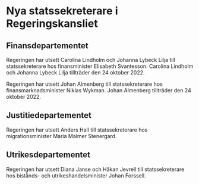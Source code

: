 # Nya statssekreterare i Regeringskansliet

## Finansdepartementet

Regeringen har utsett Carolina Lindholm och Johanna Lybeck Lilja till statssekreterare hos finansminister Elisabeth Svantesson. Carolina Lindholm och Johanna Lybeck Lilja tillträder den 24 oktober 2022.

Regeringen har utsett Johan Almenberg till statssekreterare hos finansmarknadsminister Niklas Wykman. Johan Almenberg tillträder den 24 oktober 2022.

## Justitiedepartementet

Regeringen har utsett Anders Hall till statssekreterare hos migrationsminister Maria Malmer Stenergard.

## Utrikesdepartementet

Regeringen har utsett Diana Janse och Håkan Jevrell till statssekreterare hos bistånds- och utrikeshandelsminister Johan Forssell.
